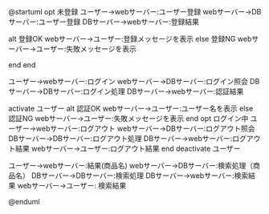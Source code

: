 @startuml
opt 未登録
ユーザー->webサーバー:ユーザー登録
webサーバー->DBサーバー:ユーザー登録
DBサーバー->webサーバー:登録結果

alt 登録OK
webサーバー->ユーザー:登録メッセージを表示
else 登録NG
webサーバー->ユーザー:失敗メッセージを表示

 end
end


ユーザー->webサーバー:ログイン
webサーバー->DBサーバー:ログイン照会
DBサーバー->DBサーバー:ログイン処理
DBサーバー->webサーバー:認証結果

activate ユーザー
alt 認証OK
webサーバー->ユーザー:ユーザー名を表示
else 認証NG
webサーバー->ユーザー:失敗メッセージを表示
end
opt ログイン中
ユーザー->webサーバー:ログアウト
webサーバー->DBサーバー:ログアウト照会
DBサーバー->DBサーバー:ログアウト処理
DBサーバー->webサーバー:ログアウト結果
webサーバー->ユーザー:ログアウト結果
end
deactivate ユーザー

ユーザー->webサーバー:結果(商品名)
webサーバー->DBサーバー:検索処理（商品名）
DBサーバー->DBサーバー:検索処理
DBサーバー->webサーバー:検索結果
webサーバー->ユーザー:  検索結果

@enduml
